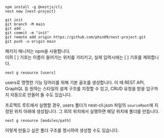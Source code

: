 ```
npm install -g @nestjs/cli
nest new [nest-project]

git init
git branch -M main
git add .
git commit -m "init"
git remote add origin https://github.com/phin09/nest-project.git
git push -u origin main
```
패키지 매니저는 npm을 사용합니다.  
이하 [ ] 기호는 이름이 들어가는 위치를 가리키고, 실제 입력시에는 [ ] 기호를 제외합니다.

```
nest g resource [users]
```
users로 명명한 기능 덩어리를 위해 기본 골조를 생성합니다.
이 때 REST API, GraphQL 등 원하는 스타일의 설계 구조를 지정할 수 있고, CRUD 요청을 받을 입구까지 자동으로 만들어 둘 수도 있습니다.

프로젝트 루트에서 실행할 경우, users 폴더가 nest-cli.json 파일의 `sourceRoot`에 지정된 위치 아래에 생성됩니다.
그 외의 위치에서 실행하면 해당 위치에 폴더를 만듭니다.
```
nest g resource [modules/path]
```
이렇게 만들고 싶은 폴더 구조를 명시하여 생성할 수도 있습니다.
